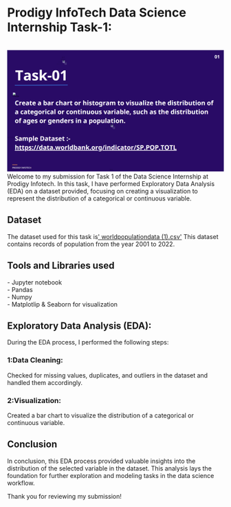 # Prodigy InfoTech Data Science Internship Task-1:
<br>
<img src="https://github.com/Samatha-Rapaka/Prodigy-Infotech-DS-Task-1/blob/main/Task1.png"></br>
Welcome to my submission for Task 1 of the Data Science Internship at Prodigy Infotech. In this task, I have performed Exploratory Data Analysis (EDA) on a dataset provided, focusing on creating a visualization to represent the distribution of a categorical or continuous variable.

<h2>Dataset</h2>
The dataset used for this task is<a href=>' worldpopulationdata (1).csv'</a>  This dataset contains records of population from the year 2001 to 2022.

<h2>Tools and Libraries used</h2>
   - Jupyter notebook <br>
   - Pandas<br>
   - Numpy<br>
   - Matplotlip & Seaborn for visualization
   
<h2>Exploratory Data Analysis (EDA):</h2>  During the EDA process, I performed the following steps:

<h3> 1:Data Cleaning: </h3>  Checked for missing values, duplicates, and outliers in the dataset and handled them accordingly.

<h3> 2:Visualization: </h3>   Created a bar chart to visualize the distribution of a categorical or continuous variable.

<h2>Conclusion</h2>
In conclusion, this EDA process provided valuable insights into the distribution of the selected variable in the dataset. This analysis lays the foundation for further exploration and modeling tasks in the data science workflow.

Thank you for reviewing my submission!
